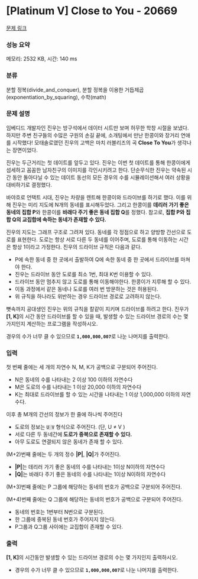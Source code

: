 # [Platinum V] Close to You - 20669 

[문제 링크](https://www.acmicpc.net/problem/20669) 

### 성능 요약

메모리: 2532 KB, 시간: 140 ms

### 분류

분할 정복(divide_and_conquer), 분할 정복을 이용한 거듭제곱(exponentiation_by_squaring), 수학(math)

### 문제 설명

<p>임베디드 개발자인 진우는 방구석에서 데이터 시트만 보며 허무한 학창 시절을 보냈다. 하지만 주변 친구들의 수많은 구원의 손길 끝에, 소개팅에서 만난 한콩이와 장거리 연애를 시작했다! 모태솔로였던 진우의 고백은 마치 러블리즈의 곡 <strong>Close To You</strong>가 생각나는 장면이었다.</p>

<p>진우는 두근거리는 첫 데이트를 앞두고 있다. 진우는 이번 첫 데이트를 통해 한콩이에게 섬세하고 꼼꼼한 남자친구의 이미지를 각인시키려고 한다. 단순무식한 진우는 약속된 시간 동안 돌아다닐 수 있는 데이트 동선의 모든 경우의 수를 시뮬레이션해서 여러 상황을 대비하기로 결정했다.</p>

<p>바야흐로 언택트 시대, 진우는 차량을 렌트해 한콩이와 드라이브를 하기로 했다. 이를 위해 진우는 미리 지도에 N개의 동네를 표시해두었다. 그리고 한콩이를 <strong>데리러 가기 좋은 동네의 집합 P</strong>와 한콩이를 <strong>바래다 주기 좋은 동네 집합 Q</strong>를 정했다. 참고로, <strong>집합 P와 집합 Q의 교집합에 속하는 동네가 존재할 수 있다.</strong></p>

<p>진우의 지도는 그래프 구조로 그려져 있다. 동네를 각 정점으로 하고 양방향 간선으로 도로를 표현한다. 도로는 항상 서로 다른 두 동네를 이어주며, 도로를 통해 이동하는 시간은 항상 1이라고 가정한다. 진우의 드라이브 규칙은 다음과 같다.</p>

<ul>
	<li>P에 속한 동네 중 한 곳에서 출발하여 Q에 속한 동네 중 한 곳에서 드라이브를 마쳐야 한다.</li>
	<li>진우는 드라이브 동안 도로를 최소 1번, 최대 K번 이용할 수 있다.</li>
	<li>드라이브 동안 멈추지 않고 도로를 통해 이동해야한다. 한콩이가 지루해 할 수 있다.</li>
	<li>이동 과정에서 같은 동네나 도로를 여러 번 방문하는 것은 허용된다.</li>
	<li>위 규칙을 하나라도 위반하는 경우 드라이브 경로로 고려하지 않는다.</li>
</ul>

<p>뼛속까지 공대생인 진우는 위의 규칙을 칼같이 지키며 드라이브를 하려고 한다. 진우가 <strong>[1, K]</strong>의 시간 동안 드라이브를 할 수 있을 때, 발생할 수 있는 드라이브 경로의 수는 몇 가지인지 계산하는 프로그램을 작성하시오. </p>

<p>경우의 수가 너무 클 수 있으므로 <strong><code>1,000,000,007</code></strong>로 나눈 나머지를 출력한다.</p>

### 입력 

 <p>첫 번째 줄에는 세 개의 자연수 N, M, K가 공백으로 구분되어 주어진다.</p>

<ul>
	<li>N은 동네의 수를 나타내는 2 이상 100 이하의 자연수다</li>
	<li>M은 도로의 수를 나타내는 1 이상 20,000 이하의 자연수다</li>
	<li>K는 최대로 드라이브를 할 수 있는 시간을 나타내는 1 이상 1,000,000 이하의 자연수다.</li>
</ul>

<p>이후 총 M개의 간선의 정보가 한 줄에 하나씩 주어진다</p>

<ul>
	<li>도로의 정보는 <code><span style="background-color:#dddddd;">U V</span></code> 형식으로 주어진다. (단, U ≠  V )</li>
	<li>서로 다른 두 동네간에<strong> 도로가 중복으로 존재할 수 있다.</strong></li>
	<li>아무 도로도 연결되지 않은 동네가 존재 할 수 있다.</li>
</ul>

<p>(M+2)번째 줄에는 두 개의 정수 <strong>|P|</strong>, <strong>|Q|</strong>가 주어진다.</p>

<ul>
	<li><strong>|P|</strong>는 데리러 가기 좋은 동네의 수를 나타내는 1이상 N이하의 자연수다</li>
	<li><strong>|Q|</strong>는 바래다 주기 좋은 동네의 수를 나타내는 1이상 N이하의 자연수다</li>
</ul>

<p>(M+3)번째 줄에는 P 그룹에 해당하는 동네의 번호가 공백으로 구분되어 주어진다.</p>

<p>(M+4)번째 줄에는 Q 그룹에 해당하는 동네의 번호가 공백으로 구분되어 주어진다.</p>

<ul>
	<li>동네의 번호는 1번부터 N번으로 구분된다.</li>
	<li>한 그룹에 중복된 동네 번호가 주어지지 않는다.</li>
	<li>P그룹과 Q그룹 사이에는 교집합이 존재할 수 있다.</li>
</ul>

### 출력 

 <p><strong>[1, K]</strong>의 시간동안 발생할 수 있는 드라이브 경로의 수는 몇 가지인지 출력하시오.</p>

<ul>
	<li>경우의 수가 너무 클 수 있으므로 <strong><code>1,000,000,007</code></strong>로 나눈 나머지를 출력한다.</li>
</ul>

